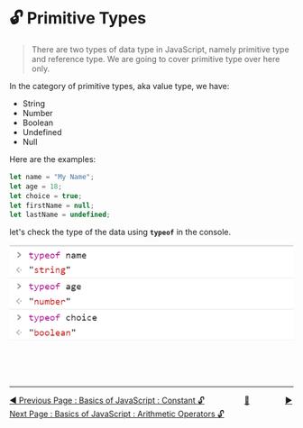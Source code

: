 # :unlock: Primitive Types

> There are two types of data type in JavaScript, namely primitive type and reference type. We are going to cover primitive type over here only.

In the category of primitive types, aka value type, we have:

- String
- Number
- Boolean
- Undefined
- Null

Here are the examples:

```javascript
let name = "My Name";
let age = 18;
let choice = true;
let firstName = null;
let lastName = undefined;
```

let's check the type of the data using **`typeof`** in the console.

![](../.gitbook/assets/image%20%2816%29.png)

<br><br><br>

<hr>

[:arrow_backward: Previous Page : Basics of JavaScript : Constant :unlock:](constant.md) &nbsp;&nbsp;&nbsp;&nbsp;&nbsp;&nbsp;&nbsp;&nbsp;&nbsp;&nbsp;&nbsp;&nbsp;&nbsp;&nbsp;&nbsp;&nbsp;&nbsp;[:house_with_garden:](../README.md)&nbsp;&nbsp;&nbsp;&nbsp;&nbsp;&nbsp;&nbsp;&nbsp;&nbsp;&nbsp;&nbsp;&nbsp;&nbsp;&nbsp;&nbsp; [:arrow_forward: Next Page : Basics of JavaScript : Arithmetic Operators :unlock:](arithmetic-operators.md)
